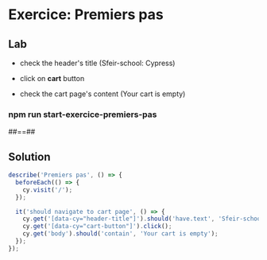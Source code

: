 <!-- .slide: class="exercice" -->

# Exercice: Premiers pas

## Lab


 * check the header's title (Sfeir-school: Cypress)
  
 * click on **cart** button
  
 * check the cart page's content (Your cart is empty)

### npm run start-exercice-premiers-pas


##==##

## Solution

<!-- .slide: class="with-code" -->
```js
describe('Premiers pas', () => {
  beforeEach(() => {
    cy.visit('/');
  });

  it('should navigate to cart page', () => {
    cy.get('[data-cy="header-title"]').should('have.text', 'Sfeir-school: Cypress');
    cy.get('[data-cy="cart-button"]').click();
    cy.get('body').should('contain', 'Your cart is empty');
  });
});

```
<!-- .element: class="big-code" -->
